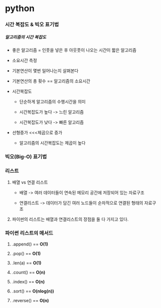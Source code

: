 # python

### 시간 복잡도 & 빅오 표기법

##### 알고리즘의 시간 복잡도

- 좋은 알고리즘 = 인풋을 넣은 후 아웃풋이 나오는 시간이 짧은 알고리즘

- 소요시간 측정

- 기본연산이 몇번 일어나는지 살펴본다

- 기본연산의 총 횟수 == 알고리즘의 소요시간

- 시간복잡도
  
  - 단순하게 알고리즘의 수행시간을 의미
  
  - 시간복잡도가 높다 -> 느린 알고리즘
  
  - 시간복잡도가 낮다 -> 빠른 알고리즘

- 선형증가 <<<제곱으로 증가
  
  - 알고리즘의 시간복잡도는 제곱이 높다

### 빅오(Big-O) 표기법

### 리스트

1. 배열 vs 연결 리스트
   
   - 배열 -> 여러 데이터들이 연속된 메모리 공간에 저장되어 있는 자료구조
   
   - 연결리스트 -> 데이터가 담긴 여러 노드들이 순차적으로 연결된 형태의 자료구조

2. 파이썬의 리스트는 배열과 연결리스트의 장점을 둘 다 가지고 있다.

### 파이썬 리스트의 메서드

1. .append() == **O(1)**

2. .pop() == **O(1)**

3. .len(a) == **O(1)**

4. .count() == **O(n)**

5. .index() == **O(n)**

6. .sort() == **O(nlog(n))**

7. .reverse() == **O(n)**
